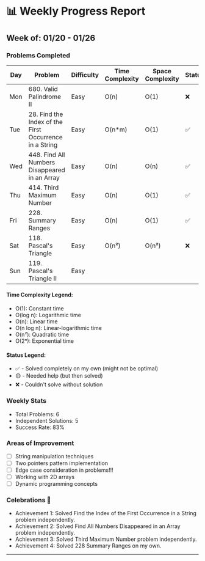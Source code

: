 # 📊 Weekly Progress Report
## Week of: 01/20 - 01/26

### Problems Completed
| Day | Problem                                                | Difficulty | Time Complexity | Space Complexity | Status   |
|-----|--------------------------------------------------------|------------|-----------------|------------------|----------|
| Mon | 680. Valid Palindrome II                               | Easy       | O(n)            | O(1)             | ❌        |
| Tue | 28. Find the Index of the First Occurrence in a String | Easy       | O(n*m)          | O(1)             | ✅        |
| Wed | 448. Find All Numbers Disappeared in an Array          | Easy       | O(n)            | O(n)             | ✅        |
| Thu | 414. Third Maximum Number                              | Easy       | O(n)            | O(1)             | ✅        |
| Fri | 228. Summary Ranges                                    | Easy       | O(n)            | O(1)             | ✅        |
| Sat | 118. Pascal's Triangle                                 | Easy       | O(n²)           | O(n²)            | ❌        |
| Sun | 119. Pascal's Triangle II                              | Easy       |                 |                  |          |


#### Time Complexity Legend:
- O(1): Constant time
- O(log n): Logarithmic time
- O(n): Linear time
- O(n log n): Linear-logarithmic time
- O(n²): Quadratic time
- O(2ⁿ): Exponential time

#### Status Legend:
* ✅ - Solved completely on my own (might not be optimal)
* 🟡 - Needed help (but then solved)
* ❌ - Couldn't solve without solution

### Weekly Stats
- Total Problems: 6
- Independent Solutions: 5
- Success Rate: 83%

### Areas of Improvement
- [ ] String manipulation techniques
- [ ] Two pointers pattern implementation
- [ ] Edge case consideration in problems!!!
- [ ] Working with 2D arrays
- [ ] Dynamic programming concepts

### Celebrations 🎉
- Achievement 1: Solved Find the Index of the First Occurrence in a String problem independently.
- Achievement 2: Solved Find All Numbers Disappeared in an Array problem independently.
- Achievement 3: Solved Third Maximum Number problem independently.
- Achievement 4: Solved 228 Summary Ranges on my own.

---